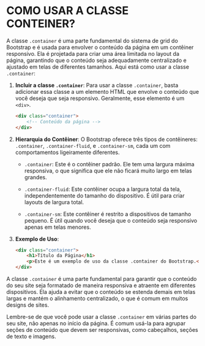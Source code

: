 # COMO USAR A CLASSE CONTEINER?
A classe `.container` é uma parte fundamental do sistema de grid do Bootstrap e é usada para envolver o conteúdo da página em um contêiner responsivo. Ela é projetada para criar uma área limitada no layout da página, garantindo que o conteúdo seja adequadamente centralizado e ajustado em telas de diferentes tamanhos. Aqui está como usar a classe `.container`:

1. **Incluir a classe `.container`**: Para usar a classe `.container`, basta adicionar essa classe a um elemento HTML que envolve o conteúdo que você deseja que seja responsivo. Geralmente, esse elemento é um `<div>`.

   ```html
   <div class="container">
       <!-- Conteúdo da página -->
   </div>
   ```

2. **Hierarquia do Contêiner**: O Bootstrap oferece três tipos de contêineres: `.container`, `.container-fluid`, e `.container-sm`, cada um com comportamentos ligeiramente diferentes.

   - `.container`: Este é o contêiner padrão. Ele tem uma largura máxima responsiva, o que significa que ele não ficará muito largo em telas grandes.

   - `.container-fluid`: Este contêiner ocupa a largura total da tela, independentemente do tamanho do dispositivo. É útil para criar layouts de largura total.

   - `.container-sm`: Este contêiner é restrito a dispositivos de tamanho pequeno. É útil quando você deseja que o conteúdo seja responsivo apenas em telas menores.

3. **Exemplo de Uso**:

   ```html
   <div class="container">
       <h1>Título da Página</h1>
       <p>Este é um exemplo de uso da classe .container do Bootstrap.</p>
   </div>
   ```

A classe `.container` é uma parte fundamental para garantir que o conteúdo do seu site seja formatado de maneira responsiva e atraente em diferentes dispositivos. Ela ajuda a evitar que o conteúdo se estenda demais em telas largas e mantém o alinhamento centralizado, o que é comum em muitos designs de sites.

Lembre-se de que você pode usar a classe `.container` em várias partes do seu site, não apenas no início da página. É comum usá-la para agrupar seções de conteúdo que devem ser responsivas, como cabeçalhos, seções de texto e imagens.